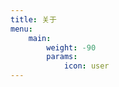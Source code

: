 ```yaml
---
title: 关于
menu:
    main: 
        weight: -90
        params:
            icon: user
---
```



<link rel="stylesheet" href="https://npm.elemecdn.com/sakura-halo@1.3.8/1.3.4/source/lib/botui/botui-theme-default.css">
<link href="https://npm.elemecdn.com/sakura-halo@1.3.8/1.3.4/source/lib/botui/botui.min.css" rel="stylesheet" type="text/css" />
<script src="https://npm.elemecdn.com/sakura-halo@1.3.8/1.3.4/source/lib/botui/vue.min.js"></script>
<script src="https://npm.elemecdn.com/sakura-halo@1.3.8/1.3.4/source/lib/botui/botui.min.js"></script>
<script src=""></script>
<script src="https://npm.elemecdn.com/sakura-halo@1.3.8/1.3.4/source/lib/botui/own-bot.js"></script>
<div id="my-botui-app"></div>
